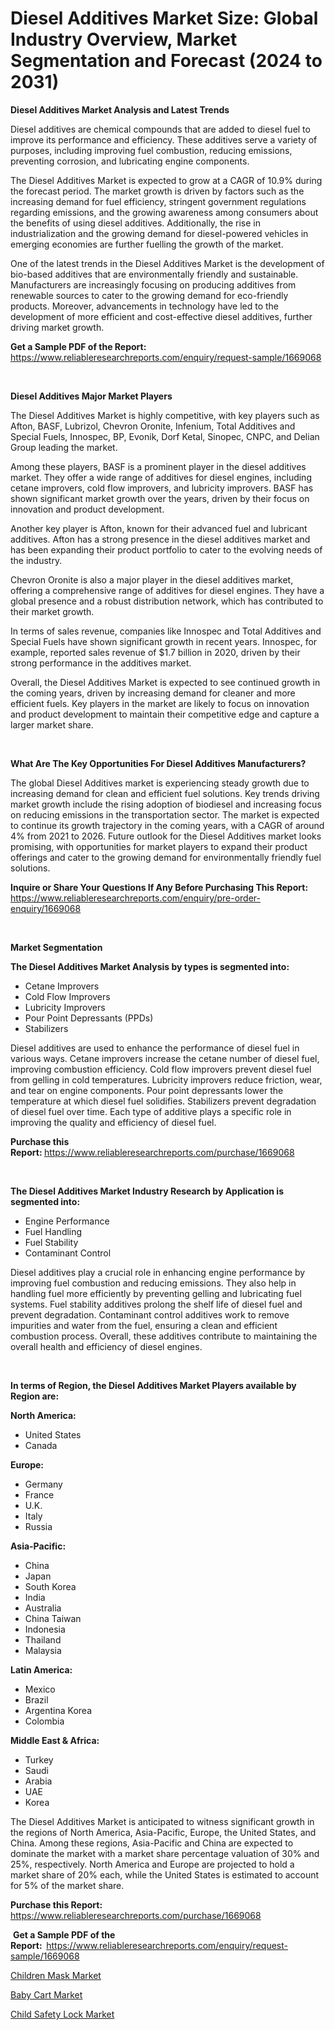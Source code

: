 <p><h1>Diesel Additives Market Size: Global Industry Overview, Market Segmentation and Forecast (2024 to 2031)</h1></p><p><strong>Diesel Additives Market Analysis and Latest Trends</strong></p>
<p><p>Diesel additives are chemical compounds that are added to diesel fuel to improve its performance and efficiency. These additives serve a variety of purposes, including improving fuel combustion, reducing emissions, preventing corrosion, and lubricating engine components. </p><p>The Diesel Additives Market is expected to grow at a CAGR of 10.9% during the forecast period. The market growth is driven by factors such as the increasing demand for fuel efficiency, stringent government regulations regarding emissions, and the growing awareness among consumers about the benefits of using diesel additives. Additionally, the rise in industrialization and the growing demand for diesel-powered vehicles in emerging economies are further fuelling the growth of the market.</p><p>One of the latest trends in the Diesel Additives Market is the development of bio-based additives that are environmentally friendly and sustainable. Manufacturers are increasingly focusing on producing additives from renewable sources to cater to the growing demand for eco-friendly products. Moreover, advancements in technology have led to the development of more efficient and cost-effective diesel additives, further driving market growth.</p></p>
<p><strong>Get a Sample PDF of the Report:&nbsp;</strong> <a href="https://www.reliableresearchreports.com/enquiry/request-sample/1669068">https://www.reliableresearchreports.com/enquiry/request-sample/1669068</a></p>
<p>&nbsp;</p>
<p><strong>Diesel Additives Major Market Players</strong></p>
<p><p>The Diesel Additives Market is highly competitive, with key players such as Afton, BASF, Lubrizol, Chevron Oronite, Infenium, Total Additives and Special Fuels, Innospec, BP, Evonik, Dorf Ketal, Sinopec, CNPC, and Delian Group leading the market.</p><p>Among these players, BASF is a prominent player in the diesel additives market. They offer a wide range of additives for diesel engines, including cetane improvers, cold flow improvers, and lubricity improvers. BASF has shown significant market growth over the years, driven by their focus on innovation and product development.</p><p>Another key player is Afton, known for their advanced fuel and lubricant additives. Afton has a strong presence in the diesel additives market and has been expanding their product portfolio to cater to the evolving needs of the industry.</p><p>Chevron Oronite is also a major player in the diesel additives market, offering a comprehensive range of additives for diesel engines. They have a global presence and a robust distribution network, which has contributed to their market growth.</p><p>In terms of sales revenue, companies like Innospec and Total Additives and Special Fuels have shown significant growth in recent years. Innospec, for example, reported sales revenue of $1.7 billion in 2020, driven by their strong performance in the additives market.</p><p>Overall, the Diesel Additives Market is expected to see continued growth in the coming years, driven by increasing demand for cleaner and more efficient fuels. Key players in the market are likely to focus on innovation and product development to maintain their competitive edge and capture a larger market share.</p></p>
<p>&nbsp;</p>
<p><strong>What Are The Key Opportunities For Diesel Additives Manufacturers?</strong></p>
<p><p>The global Diesel Additives market is experiencing steady growth due to increasing demand for clean and efficient fuel solutions. Key trends driving market growth include the rising adoption of biodiesel and increasing focus on reducing emissions in the transportation sector. The market is expected to continue its growth trajectory in the coming years, with a CAGR of around 4% from 2021 to 2026. Future outlook for the Diesel Additives market looks promising, with opportunities for market players to expand their product offerings and cater to the growing demand for environmentally friendly fuel solutions.</p></p>
<p><strong>Inquire or Share Your Questions If Any Before Purchasing This Report:</strong> <a href="https://www.reliableresearchreports.com/enquiry/pre-order-enquiry/1669068">https://www.reliableresearchreports.com/enquiry/pre-order-enquiry/1669068</a></p>
<p>&nbsp;</p>
<p><strong>Market Segmentation</strong></p>
<p><strong>The Diesel Additives Market Analysis by types is segmented into:</strong></p>
<p><ul><li>Cetane Improvers</li><li>Cold Flow Improvers</li><li>Lubricity Improvers</li><li>Pour Point Depressants (PPDs)</li><li>Stabilizers</li></ul></p>
<p><p>Diesel additives are used to enhance the performance of diesel fuel in various ways. Cetane improvers increase the cetane number of diesel fuel, improving combustion efficiency. Cold flow improvers prevent diesel fuel from gelling in cold temperatures. Lubricity improvers reduce friction, wear, and tear on engine components. Pour point depressants lower the temperature at which diesel fuel solidifies. Stabilizers prevent degradation of diesel fuel over time. Each type of additive plays a specific role in improving the quality and efficiency of diesel fuel.</p></p>
<p><strong>Purchase this Report:&nbsp;</strong><a href="https://www.reliableresearchreports.com/purchase/1669068">https://www.reliableresearchreports.com/purchase/1669068</a></p>
<p>&nbsp;</p>
<p><strong>The Diesel Additives Market Industry Research by Application is segmented into:</strong></p>
<p><ul><li>Engine Performance</li><li>Fuel Handling</li><li>Fuel Stability</li><li>Contaminant Control</li></ul></p>
<p><p>Diesel additives play a crucial role in enhancing engine performance by improving fuel combustion and reducing emissions. They also help in handling fuel more efficiently by preventing gelling and lubricating fuel systems. Fuel stability additives prolong the shelf life of diesel fuel and prevent degradation. Contaminant control additives work to remove impurities and water from the fuel, ensuring a clean and efficient combustion process. Overall, these additives contribute to maintaining the overall health and efficiency of diesel engines.</p></p>
<p>&nbsp;</p>
<p><strong>In terms of Region, the Diesel Additives Market Players available by Region are:</strong></p>
<p>
    <p> <strong> North America: </strong>
        <ul>
            <li>United States</li>
            <li>Canada</li>
        </ul>
        </p> 
    <p> <strong> Europe: </strong>
        <ul>
            <li>Germany</li>
            <li>France</li>
            <li>U.K.</li>
            <li>Italy</li>
            <li>Russia</li>
        </ul>
        </p> 
    <p> <strong> Asia-Pacific: </strong>
        <ul>
            <li>China</li>
            <li>Japan</li>
            <li>South Korea</li>
            <li>India</li>
            <li>Australia</li>
            <li>China Taiwan</li>
            <li>Indonesia</li>
            <li>Thailand</li>
            <li>Malaysia</li>
        </ul>
        </p> 
    <p> <strong> Latin America: </strong>
        <ul>
            <li>Mexico</li>
            <li>Brazil</li>
            <li>Argentina Korea</li>
            <li>Colombia</li>
        </ul>
        </p> 
    <p> <strong> Middle East & Africa: </strong>
        <ul>
            <li>Turkey</li>
            <li>Saudi</li>
            <li>Arabia</li>
            <li>UAE</li>
            <li>Korea</li>
        </ul>
    </p>
    </p>
<p><p>The Diesel Additives Market is anticipated to witness significant growth in the regions of North America, Asia-Pacific, Europe, the United States, and China. Among these regions, Asia-Pacific and China are expected to dominate the market with a market share percentage valuation of 30% and 25%, respectively. North America and Europe are projected to hold a market share of 20% each, while the United States is estimated to account for 5% of the market share.</p></p>
<p><strong>Purchase this Report: </strong><a href="https://www.reliableresearchreports.com/purchase/1669068">https://www.reliableresearchreports.com/purchase/1669068</a></p>
<p>&nbsp;<strong>Get a Sample PDF of the Report:&nbsp;&nbsp;</strong><a href="https://www.reliableresearchreports.com/enquiry/request-sample/1669068">https://www.reliableresearchreports.com/enquiry/request-sample/1669068</a></p>
<p><strong></strong></p>
<p><p><a href="https://view.publitas.com/reportprime-1/children-mask-market-research-report-the-key-to-successful-business-strategy-forecasted-for-period-from-2023-2030/">Children Mask Market</a></p><p><a href="https://view.publitas.com/reportprime-1/baby-cart-market-provides-detailed-segmentation-of-this-market-based-on-type-application-and-region-and-forecast-for-the-period-from-2023-2030/">Baby Cart Market</a></p><p><a href="https://view.publitas.com/reportprime-1/child-safety-lock-market-analysis-and-market-size-global-industry-overview-market-segmentation-and-forecast-2023-to-2030/">Child Safety Lock Market</a></p></p>